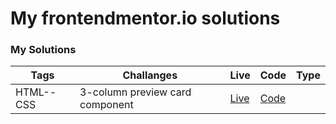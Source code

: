 # My frontendmentor.io solutions

### My Solutions

| Tags  | Challanges | Live|  Code|  Type| 
| --- | -- |  -- | --  |  -- |
| HTML--CSS      |  3-column preview card component | [Live](https://laughing-lamport-44fe2f.netlify.app/) | [Code](https://github.com/imlohit/Frontendmentor_challenges/tree/main/3-column-preview-card-component-main)

